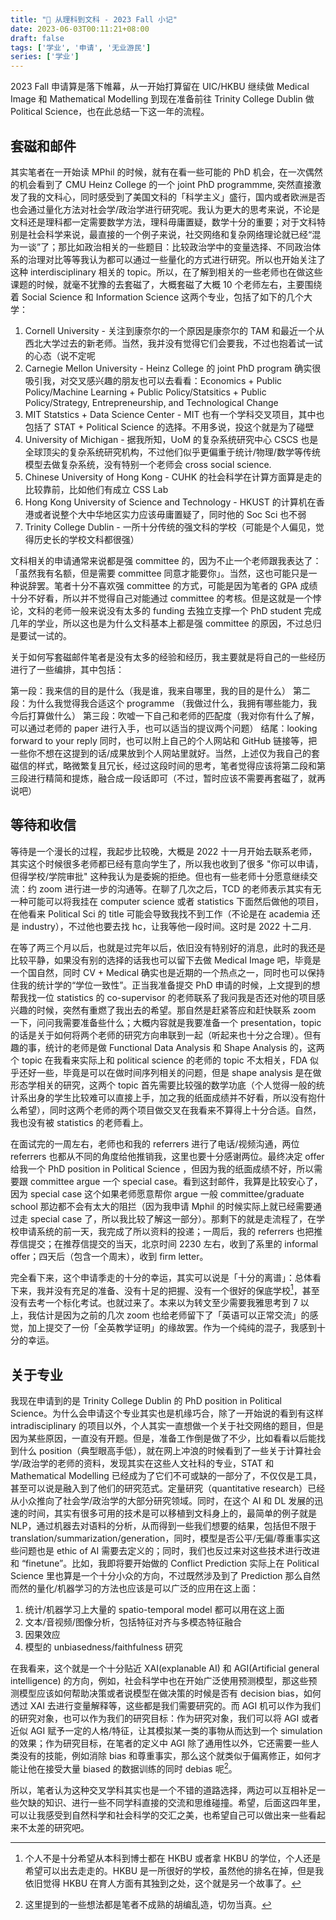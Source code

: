 ```yaml
---
title: "📘 从理科到文科 - 2023 Fall 小记"
date: 2023-06-03T00:11:21+08:00
draft: false
tags: ['学业', '申请', '无业游民']
series: ['学业']
---
```


2023 Fall 申请算是落下帷幕，从一开始打算留在 UIC/HKBU 继续做 Medical Image 和 Mathematical Modelling 到现在准备前往 Trinity College Dublin 做 Political Science，也在此总结一下这一年的流程。

<!--more-->

## 套磁和邮件

其实笔者在一开始读 MPhil 的时候，就有在看一些可能的 PhD 机会，在一次偶然的机会看到了 CMU Heinz College 的一个 joint PhD programmme, 突然直接激发了我的文科心，同时感受到了美国文科的「科学主义」盛行，国内或者欧洲是否也会通过量化方法对社会学/政治学进行研究呢。我认为更大的思考来说，不论是文科还是理科都一定需要数学方法，理科毋庸置疑，数学十分的重要；对于文科特别是社会科学来说，最直接的一个例子来说，社交网络和复杂网络理论就已经“混为一谈”了；那比如政治相关的一些题目：比较政治学中的变量选择、不同政治体系的治理对比等等我认为都可以通过一些量化的方式进行研究。所以也开始关注了这种 interdisciplinary 相关的 topic。所以，在了解到相关的一些老师也在做这些课题的时候，就毫不犹豫的去套磁了，大概套磁了大概 10 个老师左右，主要围绕着 Social Science 和 Information Science 这两个专业，包括了如下的几个大学：

1. Cornell University - 关注到康奈尔的一个原因是康奈尔的 TAM 和最近一个从西北大学过去的新老师。当然，我并没有觉得它们会要我，不过也抱着试一试的心态（说不定呢
2. Carnegie Mellon University - Heinz College 的 joint PhD program 确实很吸引我，对交叉感兴趣的朋友也可以去看看：Economics + Public Policy/Machine Learning + Public Policy/Statsitics + Public Policy/Strategy, Entrepreneurship, and Technological Change
3. MIT Statstics + Data Science Center - MIT 也有一个学科交叉项目，其中也包括了 STAT + Political Science 的选择。不用多说，投这个就是为了碰壁
4. University of Michigan - 据我所知，UoM 的复杂系统研究中心 CSCS 也是全球顶尖的复杂系统研究机构，不过他们似乎更偏重于统计/物理/数学等传统模型去做复杂系统，没有特别一个老师会 cross social science.
5. Chinese University of Hong Kong - CUHK 的社会科学在计算方面算是走的比较靠前，比如他们有成立 CSS Lab
6. Hong Kong University of Science and Technology - HKUST 的计算机在香港或者说整个大中华地区实力应该毋庸置疑了，同时他的 Soc Sci 也不弱
6. Trinity College Dublin - 一所十分传统的强文科的学校（可能是个人偏见，觉得历史长的学校文科都很强）

文科相关的申请通常来说都是强 committee 的，因为不止一个老师跟我表达了：「虽然我有名额，但是需要 committee 同意才能要你」。当然，这也可能只是一种说辞罢。笔者十分不喜欢强 committee 的方式，可能是因为笔者的 GPA 成绩十分不好看，所以并不觉得自己对能通过 committee 的考核。但是这就是一个悖论，文科的老师一般来说没有太多的 funding 去独立支撑一个 PhD student 完成几年的学业，所以这也是为什么文科基本上都是强 committee 的原因，不过总归是要试一试的。

关于如何写套磁邮件笔者是没有太多的经验和经历，我主要就是将自己的一些经历进行了一些编排，其中包括：

第一段：我来信的目的是什么（我是谁，我来自哪里，我的目的是什么）
第二段：为什么我觉得我合适这个 programme （我做过什么，我拥有哪些能力，我今后打算做什么）
第三段：吹嘘一下自己和老师的匹配度（我对你有什么了解，可以通过老师的 paper 进行入手，也可以适当的提议两个问题）
结尾：looking forward to your reply
同时，也可以附上自己的个人网站和 GitHub 链接等，把一些你不想在这提到的话/成果放到个人网站里就好。当然，上述仅为我自己的套磁信的样式，略微繁复且冗长，经过这段时间的思考，笔者觉得应该将第二段和第三段进行精简和提炼，融合成一段话即可（不过，暂时应该不需要再套磁了，就再说吧）

## 等待和收信

等待是一个漫长的过程，我起步比较晚，大概是 2022 十一月开始去联系老师，其实这个时候很多老师都已经有意向学生了，所以我也收到了很多 "你可以申请，但得学校/学院审批" 这种我认为是委婉的拒绝。但也有一些老师十分愿意继续交流：约 zoom 进行进一步的沟通等。在聊了几次之后，TCD 的老师表示其实有无一种可能可以将我挂在 computer science 或者 statistics 下面然后做他的项目，在他看来 Political Sci 的 title 可能会导致我找不到工作（不论是在 academia 还是 industry），不过他也要去找 hc，让我等他一段时间。这时是 2022 十二月.

在等了两三个月以后，也就是过完年以后，依旧没有特别好的消息，此时的我还是比较平静，如果没有别的选择的话我也可以留下去做 Medical Image 吧，毕竟是一个国自然，同时 CV + Medical 确实也是近期的一个热点之一，同时也可以保持住我的统计学的“学位一致性”。正当我准备提交 PhD 申请的时候，上文提到的想帮我找一位 statistics 的 co-supervisor 的老师联系了我问我是否还对他的项目感兴趣的时候，突然有重燃了我出去的希望。那自然是赶紧答应和赶快联系 zoom 一下，问问我需要准备些什么；大概内容就是我要准备一个 presentation，topic 的话是关于如何将两个老师的研究方向串联到一起（听起来也十分之合理）。但有趣的事，统计的老师是做 Functional Data Analysis 和 Shape Analysis 的，这两个 topic 在我看来实际上和 political science 的老师的 topic 不太相关，FDA 似乎还好一些，毕竟是可以在做时间序列相关的问题，但是 shape analysis 是在做形态学相关的研究，这两个 topic 首先需要比较强的数学功底（个人觉得一般的统计系出身的学生比较难可以直接上手，加之我的纸面成绩并不好看，所以没有抱什么希望），同时这两个老师的两个项目做交叉在我看来不算得上十分合适。自然，我也没有被 statistics 的老师看上。

在面试完的一周左右，老师也和我的 referrers 进行了电话/视频沟通，两位 referrers 也都从不同的角度给他推销我，这里也要十分感谢两位。最终决定 offer 给我一个 PhD position in Political Science ，但因为我的纸面成绩不好，所以需要跟 committee argue 一个 special case。看到这封邮件，我算是比较安心了，因为 special case 这个如果老师愿意帮你 argue 一般 committee/graduate school 那边都不会有太大的阻拦（因为我申请 Mphil 的时候实际上就已经需要通过走 special case 了，所以我比较了解这一部分）。那剩下的就是走流程了，在学校申请系统的前一天，我完成了所以资料的投递；一周后，我的 referrers 也把推荐信提交；在推荐信提交的当天，北京时间 2230 左右，收到了系里的 informal offer；四天后（包含一个周末），收到 firm letter。

完全看下来，这个申请季走的十分的幸运，其实可以说是「十分的离谱」：总体看下来，我并没有充足的准备、没有十足的把握、没有一个很好的保底学校[^1]，甚至没有去考一个标化考试。也就过来了。本来以为转文至少需要我雅思考到 7 以上，我估计是因为之前的几次 zoom 也给老师留下了「英语可以正常交流」的感觉，加上提交了一份「全英教学证明」的缘故罢。作为一个纯纯的混子，我感到十分的幸运。

## 关于专业

我现在申请到的是 Trinity College Dublin 的 PhD position in Political Science。为什么会申请这个专业其实也是机缘巧合，除了一开始说的看到有这样 intradisciplinary 的项目以外，个人其实一直想做一个关于社交网络的题目，但是因为某些原因，一直没有开题。但是，准备工作倒是做了不少，比如看看以后能找到什么 position（典型眼高手低），就在网上冲浪的时候看到了一些关于计算社会学/政治学的老师的资料，发现其实在这些人文社科的专业，STAT 和 Mathematical Modelling 已经成为了它们不可或缺的一部分了，不仅仅是工具，甚至可以说是融入到了他们的研究范式。定量研究（quantitative research）已经从小众推向了社会学/政治学的大部分研究领域。同时，在这个 AI 和 DL 发展的迅速的时间，其实有很多可用的技术是可以移植到文科身上的，最简单的例子就是 NLP，通过机器去对语料的分析，从而得到一些我们想要的结果，包括但不限于 translation/summarization/generation，同时，模型是否公平/无偏/尊重事实这些问题也是 ethic of AI 需要去定义的；同时，我们也反过来对这些技术进行改进和 “finetune”。比如，我即将要开始做的 Conflict Prediction 实际上在 Political Science 里也算是一个十分小众的方向，不过既然涉及到了 Prediction 那么自然而然的量化/机器学习的方法也应该是可以广泛的应用在这上面：

1. 统计/机器学习上大量的 spatio-temporal model 都可以用在这上面
2. 文本/音视频/图像分析，包括特征对齐与多模态特征融合
3. 因果效应
4. 模型的 unbiasedness/faithfulness 研究

在我看来，这个就是一个十分贴近 XAI(explanable AI) 和 AGI(Artificial general intelligence) 的方向，例如，社会科学中也在开始广泛使用预测模型，那这些预测模型应该如何帮助决策或者说模型在做决策的时候是否有 decision bias，如何透过 XAI 去进行变量解释等，这些都是我们需要研究的。而 AGI 机可以作为我们的研究对象，也可以作为我们的研究目标：作为研究对象，我们可以将 AGI 或者近似 AGI 赋予一定的人格/特征，让其模拟某一类的事物从而达到一个 simulation 的效果；作为研究目标，在笔者的定义中 AGI 除了通用性以外，它还需要一些人类没有的技能，例如消除 bias 和尊重事实，那么这个就类似于偏离修正，如何才能让他在接受大量 biased 的数据训练的同时 debias 呢[^2]。 

所以，笔者认为这种交叉学科其实也是一个不错的道路选择，两边可以互相补足一些欠缺的知识、进行一些不同学科直接的交流和思维碰撞。希望，后面这四年里，可以让我感受到自然科学和社会科学的交汇之美，也希望自己可以做出来一些看起来不太差的研究吧。


[^1]: 个人不是十分希望从本科到博士都在 HKBU 或者拿 HKBU 的学位，个人还是希望可以出去走走的。HKBU 是一所很好的学校，虽然他的排名在掉，但是我依旧觉得 HKBU 在育人方面有其独到之处，这个就是另一个故事了。
[^2]: 这里提到的一些想法都是笔者不成熟的胡编乱造，切勿当真。